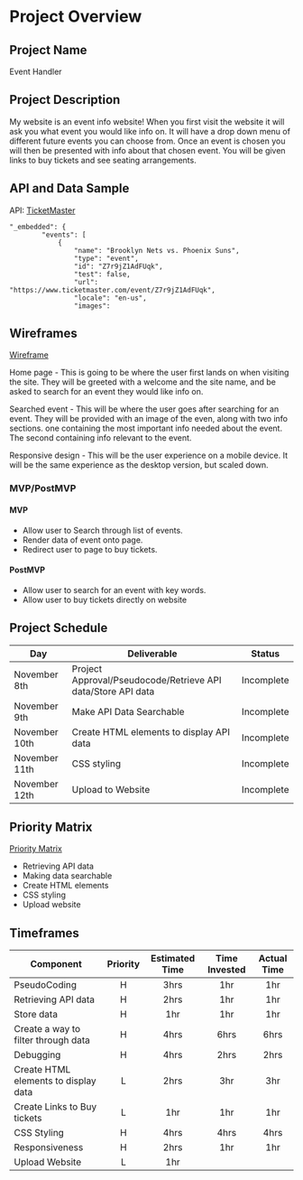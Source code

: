 # Project Overview

## Project Name 
Event Handler

## Project Description

My website is an event info website! When you first visit the website it will ask you what event you would like info on. It will have a drop down menu of different future events you can choose from. Once an event is chosen you will then be presented with info about that chosen event. You will be given links to buy tickets and see seating arrangements.

## API and Data Sample
API: [TicketMaster](https://developer.ticketmaster.com/products-and-docs/apis/getting-started/)
```
"_embedded": {
        "events": [
            {
                "name": "Brooklyn Nets vs. Phoenix Suns",
                "type": "event",
                "id": "Z7r9jZ1AdFUqk",
                "test": false,
                "url": "https://www.ticketmaster.com/event/Z7r9jZ1AdFUqk",
                "locale": "en-us",
                "images":
```

## Wireframes

[Wireframe](https://www.figma.com/file/GjWOFTXepABfJfX5qQsTEP/Untitled?node-id=2%3A2)

Home page - This is going to be where the user first lands on when visiting the site. They will be greeted with a welcome and the site name, and be asked to search for an event they would like info on.

Searched event - This will be where the user goes after searching for an event. They will be provided with an image of the even, along with two info sections. one containing the most important info needed about the event. The second containing info relevant to the event. 

Responsive design - This will be the user experience on a mobile device. It will be the same experience as the desktop version, but scaled down.

### MVP/PostMVP
  
#### MVP 

- Allow user to Search through list of events.
- Render data of event onto page.
- Redirect user to page to buy tickets.

#### PostMVP  

- Allow user to search for an event with key words.
- Allow user to buy tickets directly on website

## Project Schedule

|  Day | Deliverable | Status
|---|---| ---|
|November 8th| Project Approval/Pseudocode/Retrieve API data/Store API data| Incomplete
|November 9th| Make API Data Searchable | Incomplete
|November 10th| Create HTML elements to display API data| Incomplete
|November 11th| CSS styling | Incomplete
|November 12th| Upload to Website | Incomplete

## Priority Matrix
[Priority Matrix](https://www.figma.com/file/ENHLcmb2GooOCdSY4qIKl5/Untitled?node-id=0%3A1)

- Retrieving API data
- Making data searchable
- Create HTML elements 
- CSS styling
- Upload website

## Timeframes

| Component | Priority | Estimated Time | Time Invested | Actual Time |
| --- | :---: |  :---: | :---: | :---: |
| PseudoCoding | H | 3hrs | 1hr | 1hr |
| Retrieving API data | H | 2hrs| 1hr | 1hr |
| Store data | H | 1hr| 1hr | 1hr |
| Create a way to filter through data | H | 4hrs| 6hrs | 6hrs |
|Debugging | H | 4hrs | 2hrs | 2hrs |
| Create HTML elements to display data | L | 2hrs | 3hr | 3hr |
| Create Links to Buy tickets | L | 1hr | 1hr | 1hr |
| CSS Styling | H | 4hrs | 4hrs | 4hrs |
|Responsiveness | H | 2hrs | 1hr | 1hr |
| Upload Website | L | 1hr
